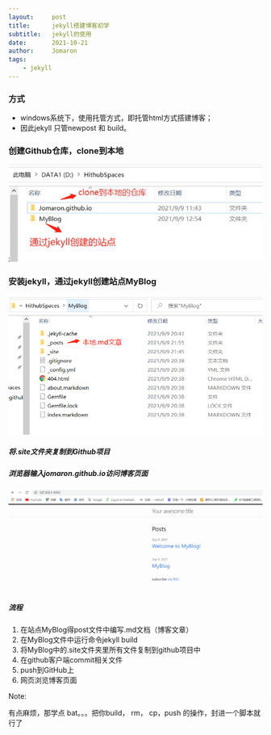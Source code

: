 ```yaml
---
layout:     post
title:      jekyll搭建博客初学
subtitle:   jekyll的使用
date:       2021-10-21
author:     Jomaron
tags:
    - jekyll
---
```



### 方式

 * windows系统下，使用托管方式，即托管html方式搭建博客；
 * 因此jekyll 只管newpost 和 build。        

### 创建Github仓库，clone到本地

 ![](/images/posts/jekyll/img1.png)

### 安装jekyll，通过jekyll创建站点MyBlog

 ![](/images/posts/jekyll/img2.png)

##### 将.site文件夹复制到Github项目

##### 浏览器输入jomaron.github.io访问博客页面

 ![](/images/posts/jekyll/img3.png)

##### 流程

1. 在站点MyBlog得post文件中编写.md文档（博客文章）
2. 在MyBlog文件中运行命令jekyll build
3. 将MyBlog中的.site文件夹里所有文件复制到github项目中
4. 在github客户端commit相关文件
5. push到GitHub上
6. 网页浏览博客页面

Note:

有点麻烦，那学点 bat。。。把你build， rm， cp，push 的操作，封进一个脚本就行了
